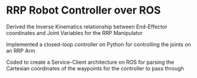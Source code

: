 # RRP Robot Controller over ROS
Derived the Inverse Kinematics relationship between End-Effector coordinates and Joint Variables for the RRP Manipulator

Implemented a closed-loop controller on Python for controlling the joints on an RRP Arm

Coded to create a Service-Client architecture on ROS for parsing the Cartesian coordinates of the waypoints for the controller to pass through
